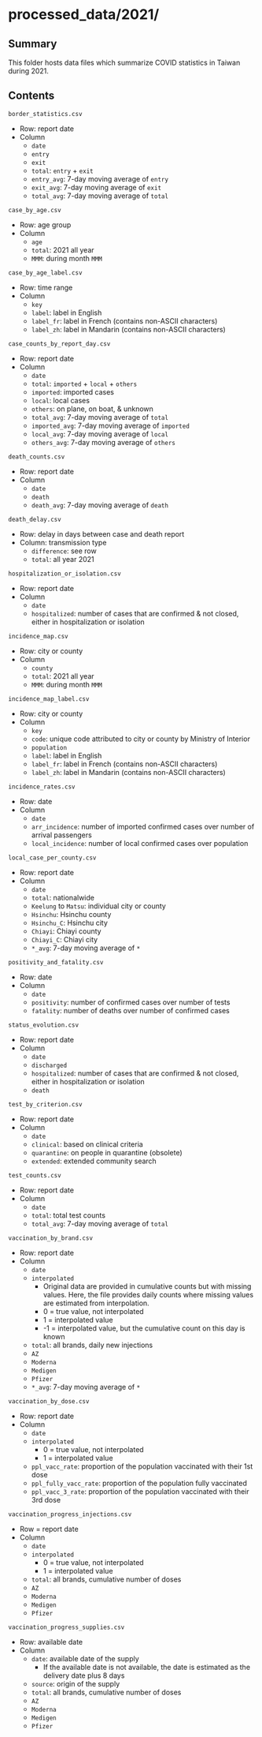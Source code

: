 processed_data/2021/
====================


Summary
-------

This folder hosts data files which summarize COVID statistics in Taiwan during 2021.


Contents
--------

`border_statistics.csv`
- Row: report date
- Column
  - `date`
  - `entry`
  - `exit`
  - `total`: `entry` + `exit`
  - `entry_avg`: 7-day moving average of `entry`
  - `exit_avg`: 7-day moving average of `exit`
  - `total_avg`: 7-day moving average of `total`

`case_by_age.csv`
- Row: age group
- Column
  - `age`
  - `total`: 2021 all year
  - `MMM`: during month `MMM`

`case_by_age_label.csv`
- Row: time range
- Column
  - `key`
  - `label`: label in English
  - `label_fr`: label in French (contains non-ASCII characters)
  - `label_zh`: label in Mandarin (contains non-ASCII characters)

`case_counts_by_report_day.csv`
- Row: report date
- Column
  - `date`
  - `total`: `imported` + `local` + `others`
  - `imported`: imported cases
  - `local`: local cases
  - `others`: on plane, on boat, & unknown
  - `total_avg`: 7-day moving average of `total`
  - `imported_avg`: 7-day moving average of `imported`
  - `local_avg`: 7-day moving average of `local`
  - `others_avg`: 7-day moving average of `others`

`death_counts.csv`
- Row: report date
- Column
  - `date`
  - `death`
  - `death_avg`: 7-day moving average of `death`

`death_delay.csv`
- Row: delay in days between case and death report
- Column: transmission type
  - `difference`: see row
  - `total`: all year 2021

`hospitalization_or_isolation.csv`
- Row: report date
- Column
  - `date`
  - `hospitalized`: number of cases that are confirmed & not closed, either in hospitalization or isolation

`incidence_map.csv`
- Row: city or county
- Column
  - `county`
  - `total`: 2021 all year
  - `MMM`: during month `MMM`

`incidence_map_label.csv`
- Row: city or county
- Column
  - `key`
  - `code`: unique code attributed to city or county by Ministry of Interior
  - `population`
  - `label`: label in English
  - `label_fr`: label in French (contains non-ASCII characters)
  - `label_zh`: label in Mandarin (contains non-ASCII characters)

`incidence_rates.csv`
- Row: date
- Column
  - `date`
  - `arr_incidence`: number of imported confirmed cases over number of arrival passengers
  - `local_incidence`: number of local confirmed cases over population

`local_case_per_county.csv`
- Row: report date
- Column
  - `date`
  - `total`: nationalwide
  - `Keelung` to `Matsu`: individual city or county
  - `Hsinchu`: Hsinchu county
  - `Hsinchu_C`: Hsinchu city
  - `Chiayi`: Chiayi county
  - `Chiayi_C`: Chiayi city
  - `*_avg`: 7-day moving average of `*`

`positivity_and_fatality.csv`
- Row: date
- Column
  - `date`
  - `positivity`: number of confirmed cases over number of tests
  - `fatality`: number of deaths over number of confirmed cases

`status_evolution.csv`
- Row: report date
- Column
  - `date`
  - `discharged`
  - `hospitalized`: number of cases that are confirmed & not closed, either in hospitalization or isolation
  - `death`

`test_by_criterion.csv`
- Row: report date
- Column
  - `date`
  - `clinical`: based on clinical criteria
  - `quarantine`: on people in quarantine (obsolete)
  - `extended`: extended community search

`test_counts.csv`
- Row: report date
- Column
  - `date`
  - `total`: total test counts
  - `total_avg`: 7-day moving average of `total`

`vaccination_by_brand.csv`
- Row: report date
- Column
  - `date`
  - `interpolated`
    - Original data are provided in cumulative counts but with missing values. Here, the file provides daily counts where missing values are estimated from interpolation.
    - 0 = true value, not interpolated
    - 1 = interpolated value
    - -1 = interpolated value, but the cumulative count on this day is known
  - `total`: all brands, daily new injections
  - `AZ`
  - `Moderna`
  - `Medigen`
  - `Pfizer`
  - `*_avg`: 7-day moving average of `*`

`vaccination_by_dose.csv`
- Row: report date
- Column
  - `date`
  - `interpolated`
    - 0 = true value, not interpolated
    - 1 = interpolated value
  - `ppl_vacc_rate`: proportion of the population vaccinated with their 1st dose
  - `ppl_fully_vacc_rate`: proportion of the population fully vaccinated
  - `ppl_vacc_3_rate`: proportion of the population vaccinated with their 3rd dose

`vaccination_progress_injections.csv`
- Row = report date
- Column
  - `date`
  - `interpolated`
    - 0 = true value, not interpolated
    - 1 = interpolated value
  - `total`: all brands, cumulative number of doses
  - `AZ`
  - `Moderna`
  - `Medigen`
  - `Pfizer`

`vaccination_progress_supplies.csv`
- Row: available date
- Column
  - `date`: available date of the supply
    - If the available date is not available, the date is estimated as the delivery date plus 8 days
  - `source`: origin of the supply
  - `total`: all brands, cumulative number of doses
  - `AZ`
  - `Moderna`
  - `Medigen`
  - `Pfizer`

